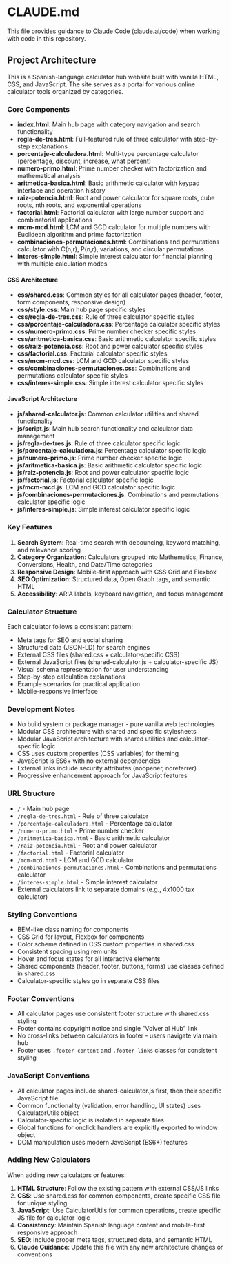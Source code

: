 # CLAUDE.md

This file provides guidance to Claude Code (claude.ai/code) when working with code in this repository.

## Project Architecture

This is a Spanish-language calculator hub website built with vanilla HTML, CSS, and JavaScript. The site serves as a portal for various online calculator tools organized by categories.

### Core Components

- **index.html**: Main hub page with category navigation and search functionality
- **regla-de-tres.html**: Full-featured rule of three calculator with step-by-step explanations
- **porcentaje-calculadora.html**: Multi-type percentage calculator (percentage, discount, increase, what percent)
- **numero-primo.html**: Prime number checker with factorization and mathematical analysis
- **aritmetica-basica.html**: Basic arithmetic calculator with keypad interface and operation history
- **raiz-potencia.html**: Root and power calculator for square roots, cube roots, nth roots, and exponential operations
- **factorial.html**: Factorial calculator with large number support and combinatorial applications
- **mcm-mcd.html**: LCM and GCD calculator for multiple numbers with Euclidean algorithm and prime factorization
- **combinaciones-permutaciones.html**: Combinations and permutations calculator with C(n,r), P(n,r), variations, and circular permutations
- **interes-simple.html**: Simple interest calculator for financial planning with multiple calculation modes

#### CSS Architecture

- **css/shared.css**: Common styles for all calculator pages (header, footer, form components, responsive design)
- **css/style.css**: Main hub page specific styles
- **css/regla-de-tres.css**: Rule of three calculator specific styles
- **css/porcentaje-calculadora.css**: Percentage calculator specific styles
- **css/numero-primo.css**: Prime number checker specific styles
- **css/aritmetica-basica.css**: Basic arithmetic calculator specific styles
- **css/raiz-potencia.css**: Root and power calculator specific styles
- **css/factorial.css**: Factorial calculator specific styles
- **css/mcm-mcd.css**: LCM and GCD calculator specific styles
- **css/combinaciones-permutaciones.css**: Combinations and permutations calculator specific styles
- **css/interes-simple.css**: Simple interest calculator specific styles

#### JavaScript Architecture

- **js/shared-calculator.js**: Common calculator utilities and shared functionality
- **js/script.js**: Main hub search functionality and calculator data management
- **js/regla-de-tres.js**: Rule of three calculator specific logic
- **js/porcentaje-calculadora.js**: Percentage calculator specific logic
- **js/numero-primo.js**: Prime number checker specific logic
- **js/aritmetica-basica.js**: Basic arithmetic calculator specific logic
- **js/raiz-potencia.js**: Root and power calculator specific logic
- **js/factorial.js**: Factorial calculator specific logic
- **js/mcm-mcd.js**: LCM and GCD calculator specific logic
- **js/combinaciones-permutaciones.js**: Combinations and permutations calculator specific logic
- **js/interes-simple.js**: Simple interest calculator specific logic

### Key Features

1. **Search System**: Real-time search with debouncing, keyword matching, and relevance scoring
2. **Category Organization**: Calculators grouped into Mathematics, Finance, Conversions, Health, and Date/Time categories
3. **Responsive Design**: Mobile-first approach with CSS Grid and Flexbox
4. **SEO Optimization**: Structured data, Open Graph tags, and semantic HTML
5. **Accessibility**: ARIA labels, keyboard navigation, and focus management

### Calculator Structure

Each calculator follows a consistent pattern:

- Meta tags for SEO and social sharing
- Structured data (JSON-LD) for search engines
- External CSS files (shared.css + calculator-specific CSS)
- External JavaScript files (shared-calculator.js + calculator-specific JS)
- Visual schema representation for user understanding
- Step-by-step calculation explanations
- Example scenarios for practical application
- Mobile-responsive interface

### Development Notes

- No build system or package manager - pure vanilla web technologies
- Modular CSS architecture with shared and specific stylesheets
- Modular JavaScript architecture with shared utilities and calculator-specific logic
- CSS uses custom properties (CSS variables) for theming
- JavaScript is ES6+ with no external dependencies
- External links include security attributes (noopener, noreferrer)
- Progressive enhancement approach for JavaScript features

### URL Structure

- `/` - Main hub page
- `/regla-de-tres.html` - Rule of three calculator
- `/porcentaje-calculadora.html` - Percentage calculator
- `/numero-primo.html` - Prime number checker
- `/aritmetica-basica.html` - Basic arithmetic calculator
- `/raiz-potencia.html` - Root and power calculator
- `/factorial.html` - Factorial calculator
- `/mcm-mcd.html` - LCM and GCD calculator
- `/combinaciones-permutaciones.html` - Combinations and permutations calculator
- `/interes-simple.html` - Simple interest calculator
- External calculators link to separate domains (e.g., 4x1000 tax calculator)

### Styling Conventions

- BEM-like class naming for components
- CSS Grid for layout, Flexbox for components
- Color scheme defined in CSS custom properties in shared.css
- Consistent spacing using rem units
- Hover and focus states for all interactive elements
- Shared components (header, footer, buttons, forms) use classes defined in shared.css
- Calculator-specific styles go in separate CSS files

### Footer Conventions

- All calculator pages use consistent footer structure with shared.css styling
- Footer contains copyright notice and single "Volver al Hub" link
- No cross-links between calculators in footer - users navigate via main hub
- Footer uses `.footer-content` and `.footer-links` classes for consistent styling

### JavaScript Conventions

- All calculator pages include shared-calculator.js first, then their specific JavaScript file
- Common functionality (validation, error handling, UI states) uses CalculatorUtils object
- Calculator-specific logic is isolated in separate files
- Global functions for onclick handlers are explicitly exported to window object
- DOM manipulation uses modern JavaScript (ES6+) features

### Adding New Calculators

When adding new calculators or features:

1. **HTML Structure**: Follow the existing pattern with external CSS/JS links
2. **CSS**: Use shared.css for common components, create specific CSS file for unique styling
3. **JavaScript**: Use CalculatorUtils for common operations, create specific JS file for calculator logic
4. **Consistency**: Maintain Spanish language content and mobile-first responsive approach
5. **SEO**: Include proper meta tags, structured data, and semantic HTML
6. **Claude Guidance**: Update this file with any new architecture changes or conventions
